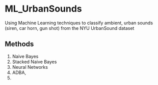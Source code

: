# ML_UrbanSounds
Using Machine Learning techniques to classify ambient, urban sounds (siren, car horn, gun shot) from the NYU UrbanSound dataset

## Methods
1. Naive Bayes
2. Stacked Naive Bayes
3. Neural Networks
4. ADBA, 
5. 

